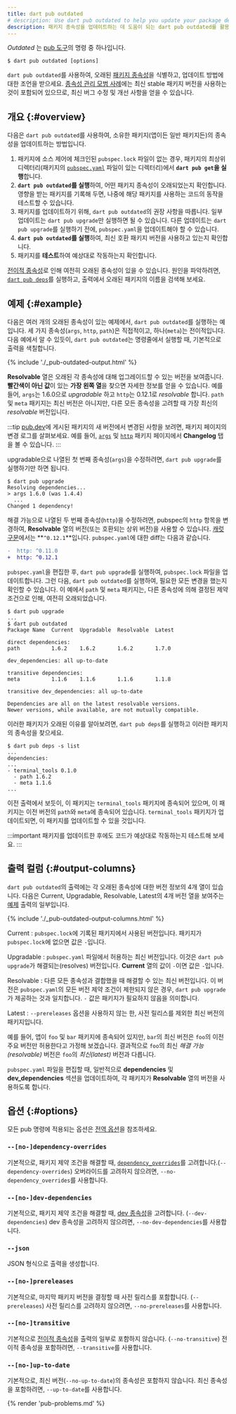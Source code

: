 ```yaml
---
title: dart pub outdated
# description: Use dart pub outdated to help you update your package dependencies.
description: 패키지 종속성을 업데이트하는 데 도움이 되는 dart pub outdated를 활용하세요.
---
```


_Outdated_ 는 [pub 도구](/tools/pub/cmd)의 명령 중 하나입니다.

```plaintext
$ dart pub outdated [options]
```

`dart pub outdated`를 사용하여, 오래된 [패키지 종속성][package dependencies]을 식별하고, 
업데이트 방법에 대한 조언을 받으세요. 
[종속성 관리 모범 사례][best practices]에는 최신 stable 패키지 버전을 사용하는 것이 포함되어 있으므로, 
최신 버그 수정 및 개선 사항을 얻을 수 있습니다.

## 개요 {:#overview}

다음은 `dart pub outdated`를 사용하여, 
소유한 패키지(앱이든 일반 패키지든)의 종속성을 업데이트하는 방법입니다.

1. 패키지에 소스 제어에 체크인된 `pubspec.lock` 파일이 없는 경우, 
   패키지의 최상위 디렉터리(패키지의 [`pubspec.yaml`](/tools/pub/pubspec) 파일이 있는 디렉터리)에서 
   **`dart pub get`을 실행**합니다.
2. **`dart pub outdated`를 실행**하여, 어떤 패키지 종속성이 오래되었는지 확인합니다. 
   영향을 받는 패키지를 기록해 두면, 
   나중에 해당 패키지를 사용하는 코드의 동작을 테스트할 수 있습니다.
3. 패키지를 업데이트하기 위해, `dart pub outdated`의 권장 사항을 따릅니다. 
   일부 업데이트는 `dart pub upgrade`만 실행하면 될 수 있습니다. 
   다른 업데이트는 `dart pub upgrade`를 실행하기 전에, 
   `pubspec.yaml`을 업데이트해야 할 수 있습니다.
4. **`dart pub outdated`를 실행**하여, 최신 호환 패키지 버전을 사용하고 있는지 확인합니다.
5. 패키지를 **테스트**하여 예상대로 작동하는지 확인합니다.

[전이적 종속성][transitive dependencies]로 인해 여전히 오래된 종속성이 있을 수 있습니다. 
원인을 파악하려면, [`dart pub deps`][]를 실행하고, 출력에서 ​​오래된 패키지의 이름을 검색해 보세요.


## 예제 {:#example}

다음은 여러 개의 오래된 종속성이 있는 예제에서, `dart pub outdated`를 실행하는 예입니다. 
세 가지 종속성(`args`, `http`, `path`)은 직접적이고, 하나(`meta`)는 전이적입니다. 
다음 예에서 알 수 있듯이, `dart pub outdated`는 명령줄에서 실행할 때, 기본적으로 출력을 색칠합니다.

{% include './_pub-outdated-output.html' %}

**Resolvable** 열은 오래된 각 종속성에 대해 업그레이드할 수 있는 버전을 보여줍니다. 
**빨간색이 아닌 값**이 있는 **가장 왼쪽 열**을 찾으면 자세한 정보를 얻을 수 있습니다. 
예를 들어, `args`는 1.6.0으로 _upgradable_ 하고 `http`는 0.12.1로 _resolvable_ 합니다. 
`path` 및 `meta` 패키지는 최신 버전은 아니지만, 
다른 모든 종속성을 고려할 때 가장 최신의 _resolvable_ 버전입니다.

:::tip
[pub.dev]({{site.pub}})에 게시된 패키지의 새 버전에서 변경된 사항을 보려면, 
패키지 페이지의 변경 로그를 살펴보세요. 
예를 들어, [`args`][] 및 [`http`][] 패키지 페이지에서 **Changelog** 탭을 볼 수 있습니다.
:::

upgradable으로 나열된 첫 번째 종속성(`args`)을 수정하려면, 
`dart pub upgrade`를 실행하기만 하면 됩니다.

```console
$ dart pub upgrade
Resolving dependencies...
> args 1.6.0 (was 1.4.4)
  ...
Changed 1 dependency!
```

해결 가능으로 나열된 두 번째 종속성(`http`)을 수정하려면, 
pubspec의 `http` 항목을 변경하여, 
**Resolvable** 열의 버전(또는 호환되는 상위 버전)을 사용할 수 있습니다. 
[캐럿 구문][caret syntax]에서는 **`^0.12.1`**입니다. 
`pubspec.yaml`에 대한 diff는 다음과 같습니다.

```diff
-  http: ^0.11.0
+  http: ^0.12.1
```

`pubspec.yaml`을 편집한 후, `dart pub upgrade`를 실행하여, `pubspec.lock` 파일을 업데이트합니다. 
그런 다음, `dart pub outdated`를 실행하여, 필요한 모든 변경을 했는지 확인할 수 있습니다. 
이 예에서 `path` 및 `meta` 패키지는, 다른 종속성에 의해 결정된 제약 조건으로 인해, 여전히 오래되었습니다.

```console
$ dart pub upgrade
...
$ dart pub outdated
Package Name  Current  Upgradable  Resolvable  Latest

direct dependencies:
path          1.6.2    1.6.2       1.6.2       1.7.0

dev_dependencies: all up-to-date

transitive dependencies:
meta          1.1.6    1.1.6       1.1.6       1.1.8

transitive dev_dependencies: all up-to-date

Dependencies are all on the latest resolvable versions.
Newer versions, while available, are not mutually compatible.
```

이러한 패키지가 오래된 이유를 알아보려면, 
`dart pub deps`를 실행하고 이러한 패키지의 종속성을 찾으세요.

```console
$ dart pub deps -s list
...
dependencies:
...
- terminal_tools 0.1.0
  - path 1.6.2
  - meta 1.1.6
...
```

이전 출력에서 ​​보듯이, 이 패키지는 `terminal_tools` 패키지에 종속되어 있으며, 
이 패키지는 이전 버전의 `path`와 `meta`에 종속되어 있습니다. 
`terminal_tools` 패키지가 업데이트되면, 이 패키지를 업데이트할 수 있을 것입니다.

:::important
패키지를 업데이트한 후에도 코드가 예상대로 작동하는지 테스트해 보세요.
:::


## 출력 컬럼 {:#output-columns}

`dart pub outdated`의 출력에는 각 오래된 종속성에 대한 버전 정보의 4개 열이 있습니다. 
다음은 Current, Upgradable, Resolvable, Latest의 4개 버전 열을 보여주는 
[예제](#example) 출력의 일부입니다.

{% include './_pub-outdated-output-columns.html' %}

Current
: `pubspec.lock`에 기록된 패키지에서 사용된 버전입니다. 
  패키지가 `pubspec.lock`에 없으면 값은 `-`입니다.

Upgradable
: `pubspec.yaml` 파일에서 허용하는 최신 버전입니다. 
  이것은 `dart pub upgrade`가 해결되는(resolves) 버전입니다. 
  **Current** 열의 값이 `-`이면 값은 `-`입니다.

Resolvable
: 다른 모든 종속성과 결합했을 때 해결할 수 있는 최신 버전입니다. 
  이 버전은 `pubspec.yaml`의 모든 버전 제약 조건이 제한되지 않은 경우, 
  `dart pub upgrade`가 제공하는 것과 일치합니다. 
  `-` 값은 패키지가 필요하지 않음을 의미합니다.

Latest
: `--prereleases` 옵션을 사용하지 않는 한, 사전 릴리스를 제외한 최신 버전의 패키지입니다.

예를 들어, 앱이 `foo` 및 `bar` 패키지에 종속되어 있지만, 
`bar`의 최신 버전은 `foo`의 이전 주요 버전만 허용한다고 가정해 보겠습니다. 
결과적으로 `foo`의 최신 _해결 가능(resolvable)_ 버전은 `foo`의 _최신(latest)_ 버전과 다릅니다.

`pubspec.yaml` 파일을 편집할 때, 
일반적으로 **dependencies** 및 **dev_dependencies** 섹션을 업데이트하여, 
각 패키지가 **Resolvable** 열의 버전을 사용하도록 합니다.


## 옵션 {:#options}

모든 pub 명령에 적용되는 옵션은 [전역 옵션](/tools/pub/cmd#global-options)을 참조하세요.

### `--[no-]dependency-overrides`

기본적으로, 패키지 제약 조건을 해결할 때, [`dependency_overrides`][]를 고려합니다.(`--dependency-overrides`) 
오버라이드를 고려하지 않으려면, `--no-dependency_overrides`를 사용합니다.

### `--[no-]dev-dependencies`

기본적으로, 패키지 제약 조건을 해결할 때, [dev 종속성][dev dependency]을 고려합니다.
(`--dev-dependencies`)
dev 종속성을 고려하지 않으려면, `--no-dev-dependencies`를 사용합니다.

### `--json`

JSON 형식으로 출력을 생성합니다.

### `--[no-]prereleases`

기본적으로, 마지막 패키지 버전을 결정할 때 사전 릴리스를 포함합니다. (`--prereleases`)
사전 릴리스를 고려하지 않으려면, `--no-prereleases`를 사용합니다.

### `--[no-]transitive`

기본적으로 [전이적 종속성][transitive dependencies]을 출력의 일부로 포함하지 않습니다.
(`--no-transitive`)
전이적 종속성을 포함하려면, `--transitive`를 사용합니다.

### `--[no-]up-to-date`

기본적으로, 최신 버전(`--no-up-to-date`)의 종속성은 포함하지 않습니다. 
최신 종속성을 포함하려면, `--up-to-date`를 사용합니다.


{% render 'pub-problems.md' %}

[`args`]: {{site.pub-pkg}}/args
[best practices]: /tools/pub/dependencies#best-practices
[caret syntax]: /tools/pub/dependencies#version-constraints
[dev dependency]: /tools/pub/dependencies#dev-dependencies
[`dependency_overrides`]: /tools/pub/dependencies#dependency-overrides
[package dependencies]: /tools/pub/dependencies
[`http`]: {{site.pub-pkg}}/http
[`dart pub deps`]: /tools/pub/cmd/pub-deps
[transitive dependencies]: /tools/pub/glossary#transitive-dependency

